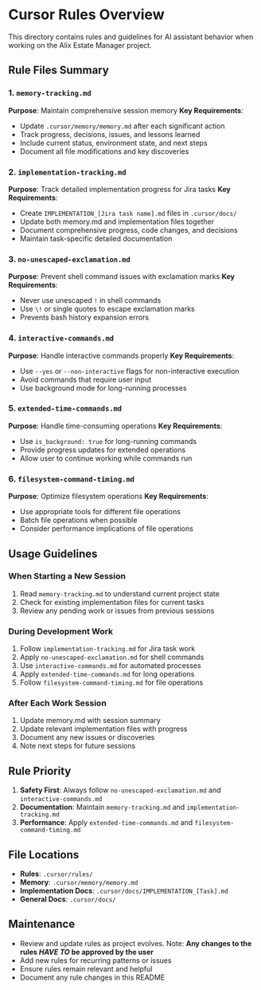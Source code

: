 # Cursor Rules Overview

This directory contains rules and guidelines for AI assistant behavior when working on the Alix Estate Manager project.

## Rule Files Summary

### 1. `memory-tracking.md`
**Purpose**: Maintain comprehensive session memory
**Key Requirements**:
- Update `.cursor/memory/memory.md` after each significant action
- Track progress, decisions, issues, and lessons learned
- Include current status, environment state, and next steps
- Document all file modifications and key discoveries

### 2. `implementation-tracking.md`
**Purpose**: Track detailed implementation progress for Jira tasks
**Key Requirements**:
- Create `IMPLEMENTATION_[Jira task name].md` files in `.cursor/docs/`
- Update both memory.md and implementation files together
- Document comprehensive progress, code changes, and decisions
- Maintain task-specific detailed documentation

### 3. `no-unescaped-exclamation.md`
**Purpose**: Prevent shell command issues with exclamation marks
**Key Requirements**:
- Never use unescaped `!` in shell commands
- Use `\!` or single quotes to escape exclamation marks
- Prevents bash history expansion errors

### 4. `interactive-commands.md`
**Purpose**: Handle interactive commands properly
**Key Requirements**:
- Use `--yes` or `--non-interactive` flags for non-interactive execution
- Avoid commands that require user input
- Use background mode for long-running processes

### 5. `extended-time-commands.md`
**Purpose**: Handle time-consuming operations
**Key Requirements**:
- Use `is_background: true` for long-running commands
- Provide progress updates for extended operations
- Allow user to continue working while commands run

### 6. `filesystem-command-timing.md`
**Purpose**: Optimize filesystem operations
**Key Requirements**:
- Use appropriate tools for different file operations
- Batch file operations when possible
- Consider performance implications of file operations

## Usage Guidelines

### When Starting a New Session
1. Read `memory-tracking.md` to understand current project state
2. Check for existing implementation files for current tasks
3. Review any pending work or issues from previous sessions

### During Development Work
1. Follow `implementation-tracking.md` for Jira task work
2. Apply `no-unescaped-exclamation.md` for shell commands
3. Use `interactive-commands.md` for automated processes
4. Apply `extended-time-commands.md` for long operations
5. Follow `filesystem-command-timing.md` for file operations

### After Each Work Session
1. Update memory.md with session summary
2. Update relevant implementation files with progress
3. Document any new issues or discoveries
4. Note next steps for future sessions

## Rule Priority
1. **Safety First**: Always follow `no-unescaped-exclamation.md` and `interactive-commands.md`
2. **Documentation**: Maintain `memory-tracking.md` and `implementation-tracking.md`
3. **Performance**: Apply `extended-time-commands.md` and `filesystem-command-timing.md`

## File Locations
- **Rules**: `.cursor/rules/`
- **Memory**: `.cursor/memory/memory.md`
- **Implementation Docs**: `.cursor/docs/IMPLEMENTATION_[Task].md`
- **General Docs**: `.cursor/docs/`

## Maintenance
- Review and update rules as project evolves.  Note: **Any changes to the rules *HAVE TO* be approved by the user**
- Add new rules for recurring patterns or issues
- Ensure rules remain relevant and helpful
- Document any rule changes in this README

